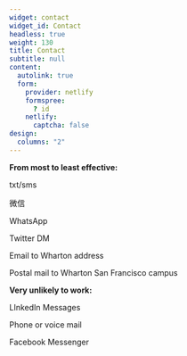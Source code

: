 ```yaml
---
widget: contact
widget_id: Contact
headless: true
weight: 130
title: Contact
subtitle: null
content:
  autolink: true
  form:
    provider: netlify
    formspree:
      ? id
    netlify:
      captcha: false
design:
  columns: "2"
---
```

**From most to least effective:**

txt/sms

微信

WhatsApp

Twitter DM

Email to Wharton address

Postal mail to Wharton San Francisco campus

**Very unlikely to work:**

LInkedIn Messages

Phone or voice mail

Facebook Messenger